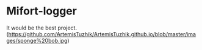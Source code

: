# Mifort-logger
It would be the best project.  
(https://github.com/ArtemisTuzhik/ArtemisTuzhik.github.io/blob/master/images/sponge%20bob.jpg)
